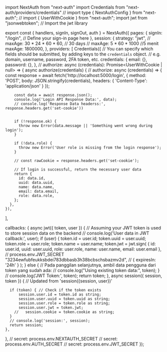 import NextAuth from "next-auth"
import Credentials from "next-auth/providers/credentials"
// import type { NextAuthConfig } from "next-auth";
// import { UserWithCookie } from "next-auth";
import jwt from "jsonwebtoken"; // Import the jwt library

export const { handlers, signIn, signOut, auth } = NextAuth({
  pages: {
    signIn: "/login", // Define your sign-in page here
  },
   session: {
    strategy: "jwt",
    // maxAge: 30 * 24 * 60 * 60, // 30 days
    // maxAge: 5 * 60 * 1000 //5 menit
    maxAge: 1800000,
  },
  providers: [
    Credentials({
      // You can specify which fields should be submitted, by adding keys to the `credentials` object.
      // e.g. domain, username, password, 2FA token, etc.
      credentials: {
        email: {},
        password: {},
      },
    //   authorize: async (credentials): Promise<UserWithCookie | null> => {
      async authorize(credentials) {
      // authorize: async (credentials) => {
        const response = await fetch('http://localhost:5000/login', {
          method: 'POST',
          body: JSON.stringify(credentials),
          headers: { 'Content-Type': 'application/json' }
        });

        const data = await response.json();
        console.log('Login API Response Data:', data);
        // console.log('Response Data headerss:', response.headers.get('set-cookie'))


        if (!response.ok) {
          throw new Error(data.message || 'Something went wrong during login');
        }

        if (!data.role) {
          throw new Error('User role is missing from the login response');
        }

        // const rawCookie = response.headers.get('set-cookie');

        // If login is successful, return the necessary user data
        return {
          id: data.id,
          uuid: data.uuid,
          name: data.name,
          email: data.email,
          role: data.role,
        };
      },
    }),
  ],
  
  callbacks: {
    async jwt({ token, user }) {
      // Assuming your JWT token is used to store session data on the backend
      // console.log('User data in JWT callback:', user);
      if (user) { 
        token.id = user.id; 
        token.uuid = user.uuid; 
        token.role = user.role;
        token.name = user.name; 
        token.jwt = jwt.sign(
        { id: user.id, uuid: user.uuid, role: user.role, name: user.name, email: user.email },
            // process.env.JWT_SECRET
          "3234ewfubfeukksbdei783dbbasb3h38bcbschsbazmv2d",
            // { expiresIn: '24h' }
        );
      } else {
        // Pada panggilan selanjutnya, ambil data pengguna dari token yang sudah ada:
        // console.log("Using existing token data:", token);
      }
      // console.log('JWT Token:', token);
      return token;
    },
    async session({ session, token }) { // Updated from 'session({session, user})'

      if (token) { // Check if the token exists
          session.user.id = token.id as string; 
          session.user.uuid = token.uuid as string; 
          session.user.role = token.role as string; 
          session.user.jwt = token.jwt;
        //   session.cookie = token.cookie as string;
      }
      // console.log('session:', session); 
      return session;
    },
  },
//   secret: process.env.NEXTAUTH_SECRET
//   secret: process.env.AUTH_SECRET
//   secret: process.env.JWT_SECRET
});